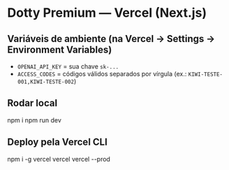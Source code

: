 # Dotty Premium — Vercel (Next.js)

## Variáveis de ambiente (na Vercel → Settings → Environment Variables)
- `OPENAI_API_KEY` = sua chave `sk-...`
- `ACCESS_CODES`   = códigos válidos separados por vírgula (ex.: `KIWI-TESTE-001,KIWI-TESTE-002`)

## Rodar local
npm i
npm run dev

## Deploy pela Vercel CLI
npm i -g vercel
vercel
vercel --prod
